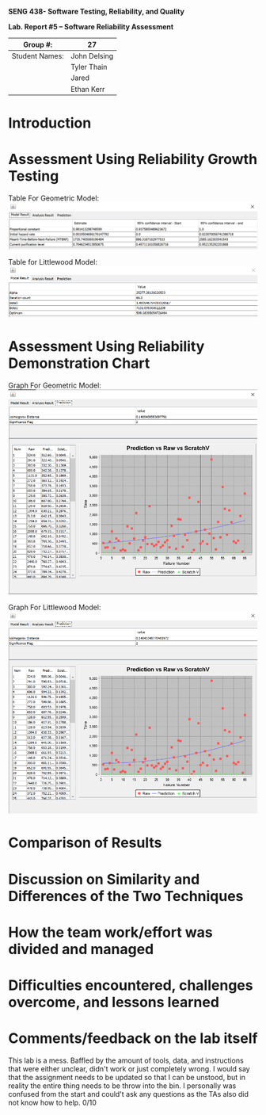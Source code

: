 **SENG 438- Software Testing, Reliability, and Quality**

**Lab. Report \#5 – Software Reliability Assessment**

| Group \#:       |  27 |
|-----------------|---|
| Student Names:  | John Delsing  |
|                 |  Tyler Thain |
|                 | Jared  |
|                 | Ethan Kerr  |

# Introduction

# 

# Assessment Using Reliability Growth Testing 

Table For Geometric Model:
<img src="./images/geoTable.png">

Table for Littlewood Model:
<img src="./images/littleChart.png">

# Assessment Using Reliability Demonstration Chart 
Graph For Geometric Model:
<img src="./images/geoChart.png">

Graph For Littlewood Model:
<img src="./images/littleGraph.png">
# 

# Comparison of Results

# Discussion on Similarity and Differences of the Two Techniques

# How the team work/effort was divided and managed

# 

# Difficulties encountered, challenges overcome, and lessons learned

# Comments/feedback on the lab itself

This lab is a mess. Baffled by the amount of tools, data, and instructions that were either unclear, didn't work or just completely wrong. I would say that the assignment needs to be updated so that I can be unstood, but in reality the entire thing needs to be throw into the bin. I personally was confused from the start and could't ask any questions as the TAs also did not know how to help. 0/10
